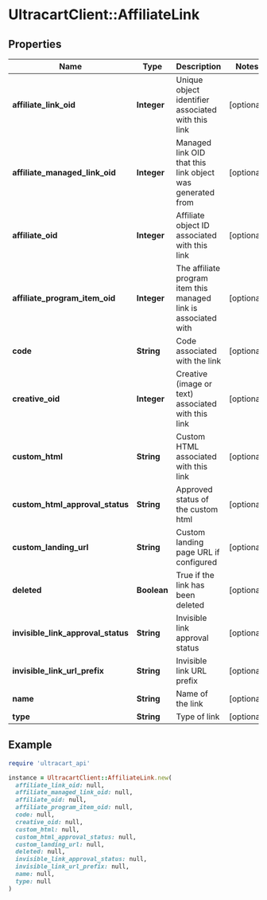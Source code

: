 # UltracartClient::AffiliateLink

## Properties

| Name | Type | Description | Notes |
| ---- | ---- | ----------- | ----- |
| **affiliate_link_oid** | **Integer** | Unique object identifier associated with this link | [optional] |
| **affiliate_managed_link_oid** | **Integer** | Managed link OID that this link object was generated from | [optional] |
| **affiliate_oid** | **Integer** | Affiliate object ID associated with this link | [optional] |
| **affiliate_program_item_oid** | **Integer** | The affiliate program item this managed link is associated with | [optional] |
| **code** | **String** | Code associated with the link | [optional] |
| **creative_oid** | **Integer** | Creative (image or text) associated with this link | [optional] |
| **custom_html** | **String** | Custom HTML associated with this link | [optional] |
| **custom_html_approval_status** | **String** | Approved status of the custom html | [optional] |
| **custom_landing_url** | **String** | Custom landing page URL if configured | [optional] |
| **deleted** | **Boolean** | True if the link has been deleted | [optional] |
| **invisible_link_approval_status** | **String** | Invisible link approval status | [optional] |
| **invisible_link_url_prefix** | **String** | Invisible link URL prefix | [optional] |
| **name** | **String** | Name of the link | [optional] |
| **type** | **String** | Type of link | [optional] |

## Example

```ruby
require 'ultracart_api'

instance = UltracartClient::AffiliateLink.new(
  affiliate_link_oid: null,
  affiliate_managed_link_oid: null,
  affiliate_oid: null,
  affiliate_program_item_oid: null,
  code: null,
  creative_oid: null,
  custom_html: null,
  custom_html_approval_status: null,
  custom_landing_url: null,
  deleted: null,
  invisible_link_approval_status: null,
  invisible_link_url_prefix: null,
  name: null,
  type: null
)
```

